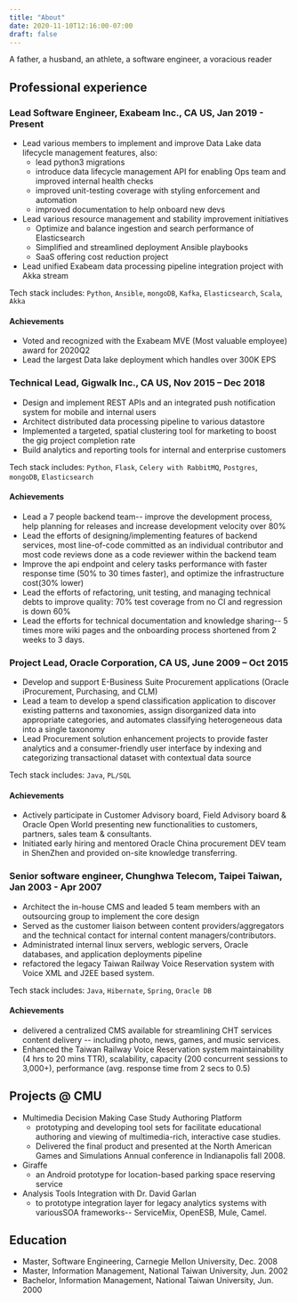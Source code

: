 ```yaml
---
title: "About"
date: 2020-11-10T12:16:00-07:00
draft: false
---
```

A father, a husband, an athlete, a software engineer, a voracious reader


## Professional experience
### Lead Software Engineer, Exabeam Inc., CA US, Jan 2019 - Present
- Lead various members to implement and improve Data Lake data lifecycle management features, also:
  - lead python3 migrations
  - introduce data lifecycle management API for enabling Ops team and improved internal health checks
  - improved unit-testing coverage with styling enforcement and automation
  - improved documentation to help onboard new devs
- Lead various resource management and stability improvement initiatives
  - Optimize and balance ingestion and search performance of Elasticsearch
  - Simplified and streamlined deployment Ansible playbooks
  - SaaS offering cost reduction project
- Lead unified Exabeam data processing pipeline integration project with Akka stream

Tech stack includes: `Python`, `Ansible`, `mongoDB`, `Kafka`, `Elasticsearch`, `Scala`, `Akka`

#### Achievements
- Voted and recognized with the Exabeam MVE (Most valuable employee) award for 2020Q2
- Lead the largest Data lake deployment which handles over 300K EPS

### Technical Lead, Gigwalk Inc., CA US, Nov 2015 – Dec 2018
- Design and implement REST APIs and an integrated push notification system for mobile and internal users
- Architect distributed data processing pipeline to various datastore
- Implemented a targeted, spatial clustering tool for marketing to boost the gig project completion rate
- Build analytics and reporting tools for internal and enterprise customers

Tech stack includes: `Python`, `Flask`, `Celery with RabbitMQ`, `Postgres`, `mongoDB`, `Elasticsearch`

#### Achievements
- Lead a 7 people backend team-- improve the development process, help planning for releases and increase development velocity over 80%
- Lead the efforts of designing/implementing features of backend services, most line-of-code committed as an individual contributor and most code reviews done as a code reviewer within the backend team
- Improve the api endpoint and celery tasks performance with faster response time (50% to 30 times faster), and optimize the infrastructure cost(30% lower)
- Lead the efforts of refactoring, unit testing, and managing technical debts to improve quality: 70% test coverage from no CI and regression is down 60%
- Lead the efforts for technical documentation and knowledge sharing-- 5 times more wiki pages and the onboarding process shortened from 2 weeks to 3 days.
### Project Lead, Oracle Corporation, CA US, June 2009 – Oct 2015
- Develop and support E-Business Suite Procurement applications (Oracle iProcurement, Purchasing, and CLM)
- Lead a team to develop a spend classification application to discover existing patterns and taxonomies, assign disorganized data into appropriate categories, and automates classifying heterogeneous data into a single taxonomy
- Lead Procurement solution enhancement projects to provide faster analytics and a consumer-friendly user interface by indexing and categorizing transactional dataset with contextual data source

Tech stack includes: `Java`, `PL/SQL`

#### Achievements
- Actively participate in Customer Advisory board, Field Advisory board & Oracle Open World presenting new functionalities to customers, partners, sales team & consultants.
- Initiated early hiring and mentored Oracle China procurement DEV team in ShenZhen and provided on-site knowledge transferring.

### Senior software engineer, Chunghwa Telecom, Taipei Taiwan, Jan 2003 - Apr 2007
- Architect the in-house CMS and leaded 5 team members with an outsourcing group to implement the core design
- Served as the customer liaison between content providers/aggregators and the technical contact for internal content managers/contributors.
- Administrated internal linux servers, weblogic servers, Oracle databases, and application deployments pipeline
- refactored the legacy Taiwan Railway Voice Reservation system with Voice XML and J2EE based system.

Tech stack includes:  `Java`, `Hibernate`, `Spring`, `Oracle DB`

#### Achievements 
- delivered a centralized CMS available for streamlining CHT services content delivery -- including photo, news, games, and music services.
- Enhanced the Taiwan Railway Voice Reservation system maintainability (4 hrs to 20 mins TTR), scalability, capacity (200 concurrent sessions to 3,000+), performance (avg. response time from 2 secs to 0.5)

## Projects @ CMU
- Multimedia Decision Making Case Study Authoring Platform
  - prototyping and developing tool sets for facilitate educational authoring and viewing of multimedia-rich, interactive case studies.
  - Delivered the final product and presented at the North American Games and Simulations Annual conference in Indianapolis fall 2008.
- Giraffe
  - an Android prototype for location-based parking space reserving service
- Analysis Tools Integration with Dr. David Garlan
  - to prototype integration layer for legacy analytics systems with variousSOA frameworks-- ServiceMix, OpenESB, Mule, Camel.
## Education
- Master, Software Engineering, Carnegie Mellon University, Dec. 2008
- Master, Information Management, National Taiwan University, Jun. 2002
- Bachelor, Information Management, National Taiwan University, Jun. 2000
